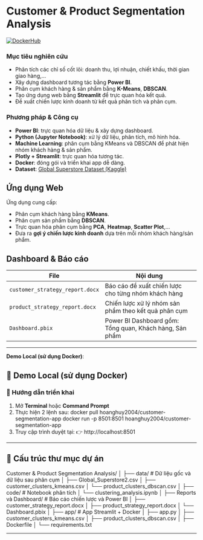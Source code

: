 # Customer & Product Segmentation Analysis

[![DockerHub](https://img.shields.io/badge/DockerHub-hoanghuy2004%2Fcustomer--segmentation--app-blue?logo=docker)](https://hub.docker.com/repository/docker/hoanghuy2004/customer-segmentation-app/general)

### Mục tiêu nghiên cứu
- Phân tích các chỉ số cốt lõi: doanh thu, lợi nhuận, chiết khấu, thời gian giao hàng,...
- Xây dựng dashboard tương tác bằng **Power BI**.
- Phân cụm khách hàng & sản phẩm bằng **K-Means**, **DBSCAN**.
- Tạo ứng dụng web bằng **Streamlit** để trực quan hóa kết quả.
- Đề xuất chiến lược kinh doanh từ kết quả phân tích và phân cụm.

### Phương pháp & Công cụ
- **Power BI**: trực quan hóa dữ liệu & xây dựng dashboard.
- **Python (Jupyter Notebook)**: xử lý dữ liệu, phân tích, mô hình hóa.
- **Machine Learning**: phân cụm bằng KMeans và DBSCAN để phát hiện nhóm khách hàng & sản phẩm.
- **Plotly + Streamlit**: trực quan hóa tương tác.
- **Docker**: đóng gói và triển khai app dễ dàng.
- **Dataset**: [Global Superstore Dataset (Kaggle)](https://www.kaggle.com/datasets/apoorvaappz/global-super-store-dataset/data)

## Ứng dụng Web
Ứng dụng cung cấp:
- Phân cụm khách hàng bằng **KMeans**.
- Phân cụm sản phẩm bằng **DBSCAN**.
- Trực quan hóa phân cụm bằng **PCA**, **Heatmap**, **Scatter Plot**,...
- Đưa ra **gợi ý chiến lược kinh doanh** dựa trên mỗi nhóm khách hàng/sản phẩm.

## Dashboard & Báo cáo
| File | Nội dung |
|------|----------|
| `customer_strategy_report.docx` | Báo cáo đề xuất chiến lược cho từng nhóm khách hàng |
| `product_strategy_report.docx`  | Chiến lược xử lý nhóm sản phẩm theo kết quả phân cụm |
| `Dashboard.pbix`               | Power BI Dashboard gồm: Tổng quan, Khách hàng, Sản phẩm |

---
**Demo Local (sử dụng Docker)**:
## 🚀 Demo Local (sử dụng Docker)

### 🔧 Hướng dẫn triển khai

1. Mở **Terminal** hoặc **Command Prompt**
2. Thực hiện 2 lệnh sau:
docker pull hoanghuy2004/customer-segmentation-app
docker run -p 8501:8501 hoanghuy2004/customer-segmentation-app 
3. Truy cập trình duyệt tại: 👉 http://localhost:8501
---

## 📁 Cấu trúc thư mục dự án

Customer & Product Segmentation Analysis/
│
├── data/ # Dữ liệu gốc và dữ liệu sau phân cụm
│ ├── Global_Superstore2.csv
│ ├── customer_clusters_kmeans.csv
│ └── product_clusters_dbscan.csv
│
├── code/ # Notebook phân tích
│ └── clustering_analysis.ipynb
│
├── Reports và Dashboard/ # Báo cáo chiến lược và Power BI
│ ├── customer_strategy_report.docx
│ ├── product_strategy_report.docx
│ └── Dashboard.pbix
│
├── app/ # App Streamlit + Docker
│ ├── app.py
│ ├── customer_clusters_kmeans.csv
│ ├── product_clusters_dbscan.csv
│ ├── Dockerfile
│ └── requirements.txt

---



